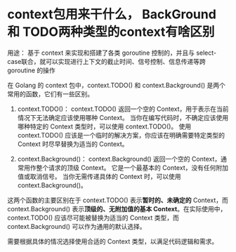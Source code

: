 # context包用来干什么， BackGround 和 TODO两种类型的context有啥区别

用途：
基于 context 来实现和搭建了各类 goroutine 控制的，并且与 select-case联合，就可以实现进行上下文的截止时间、信号控制、信息传递等跨 goroutine 的操作

在 Golang 的 context 包中，context.TODO() 和 context.Background() 是两个常用的函数，它们有一些区别。

1. context.TODO()：
context.TODO() 返回一个空的 Context，用于表示在当前情况下无法确定应该使用哪种 Context。
当你在编写代码时，不确定应该使用哪种特定的 Context 类型时，可以使用 context.TODO()。
使用 context.TODO() 应该是一个临时的解决方案，你应该在明确需要特定类型的 Context 时尽早替换为适当的 Context。

2. context.Background()：
context.Background() 返回一个空的 Context，通常用作整个请求的顶级 Context。
它是一个最基本的 Context，没有任何附加值或取消信号。
当你无需传递具体的 Context 时，可以使用 context.Background()。

这两个函数的主要区别在于 context.TODO() 表示**暂时的、未确定的** Context，而 context.Background() 表示**顶级的、无附加值的基本 Context**。在实际使用中，context.TODO() 应该尽可能被替换为适当的 Context 类型，而 context.Background() 可以作为通用的默认选择。

需要根据具体的情况选择使用合适的 Context 类型，以满足代码逻辑和需求。

